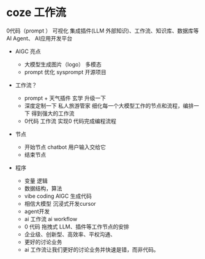 # coze 工作流
0代码（prompt ） 可视化 集成插件(LLM 外部知识)、工作流、知识库、数据库等 AI Agent、
AI应用开发平台

- AIGC 亮点
  - 大模型生成图片（logo） 多模态
  - prompt 优化
    sysprompt 开源项目

- 工作流？
  - prompt + 天气插件  玄学 
  升级一下
  - 深度定制一下  私人旅游管家
    细化每一个大模型工作的节点和流程，编排一下
    得到强大的工作流
  - 0代码
    工作流 实现0 代码完成编程流程 

- 节点
  - 开始节点
    chatbot 用户输入交给它
  - 结束节点

- 程序
  - 变量 逻辑 
  - 数据结构，算法
  - vibe coding AIGC 生成代码
  - 相信大模型 沉浸式开发cursor
  - agent开发 
  - ai 工作流 ai workflow
  - 0 代码 拖拽式 
    LLM、插件等工作节点的安排 
  - 企业级、创新型、高效率、平权沟通、
  - 更好的讨论业务
  - ai 工作流让我们更好的讨论业务并快速是错，而非代码。
